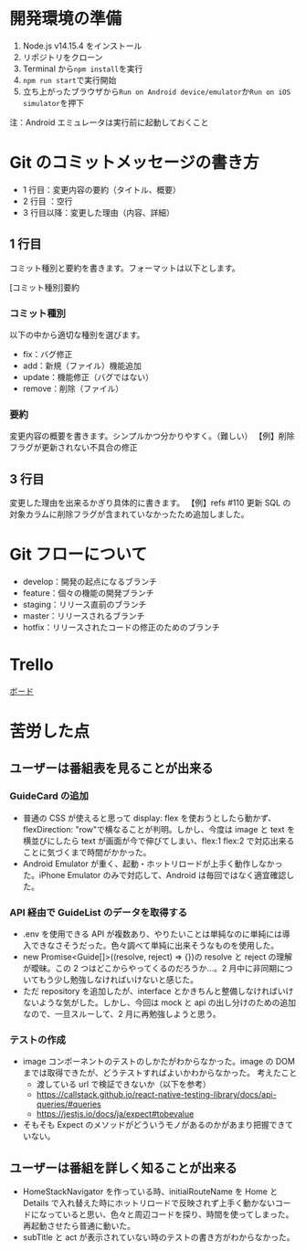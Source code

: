 # 開発環境の準備

1. Node.js v14.15.4 をインストール
2. リポジトリをクローン
3. Terminal から`npm install`を実行
4. `npm run start`で実行開始
5. 立ち上がったブラウザから`Run on Android device/emulator`か`Run on iOS simulator`を押下

注：Android エミュレータは実行前に起動しておくこと

# Git のコミットメッセージの書き方

- 1 行目：変更内容の要約（タイトル、概要）
- 2 行目 ：空行
- 3 行目以降：変更した理由（内容、詳細）

## 1 行目

コミット種別と要約を書きます。フォーマットは以下とします。

[コミット種別]要約

### コミット種別

以下の中から適切な種別を選びます。

- fix：バグ修正
- add：新規（ファイル）機能追加
- update：機能修正（バグではない）
- remove：削除（ファイル）

### 要約

変更内容の概要を書きます。シンプルかつ分かりやすく。（難しい）
【例】削除フラグが更新されない不具合の修正

## 3 行目

変更した理由を出来るかぎり具体的に書きます。
【例】refs #110 更新 SQL の対象カラムに削除フラグが含まれていなかったため追加しました。

# Git フローについて

- develop：開発の起点になるブランチ
- feature：個々の機能の開発ブランチ
- staging：リリース直前のブランチ
- master：リリースされるブランチ
- hotfix：リリースされたコードの修正のためのブランチ

# Trello

[ボード](https://trello.com/b/T33d9Chv/nhk-guide)

# 苦労した点

## ユーザーは番組表を見ることが出来る

### GuideCard の追加

- 普通の CSS が使えると思って display: flex を使おうとしたら動かず、flexDirection: "row"で横なることが判明。しかし、今度は image と text を横並びにしたら text が画面が今で伸びてしまい、flex:1 flex:2 で対応出来ることに気づくまで時間がかかった。
- Android Emulator が重く、起動・ホットリロードが上手く動作しなかった。iPhone Emulator のみで対応して、Android は毎回ではなく適宜確認した。

### API 経由で GuideList のデータを取得する

- .env を使用できる API が複数あり、やりたいことは単純なのに単純には導入できなさそうだった。色々調べて単純に出来そうなものを使用した。
- new Promise<Guide[]>((resolve, reject) => {})の resolve と reject の理解が曖昧。この 2 つはどこからやってくるのだろうか…。2 月中に非同期についてもう少し勉強しなければいけないと感じた。
- ただ repository を追加したが、interface とかきちんと整備しなければいけないような気がした。しかし、今回は mock と api の出し分けのための追加なので、一旦スルーして、2 月に再勉強しようと思う。

### テストの作成

- image コンポーネントのテストのしかたがわからなかった。image の DOM までは取得できたが、どうテストすればよいかわからなかった。
  考えたこと
  - 渡している url で検証できないか（以下を参考）
  - https://callstack.github.io/react-native-testing-library/docs/api-queries/#queries
  - https://jestjs.io/docs/ja/expect#tobevalue
- そもそも Expect のメソッドがどういうモノがあるのかがあまり把握できていない。

## ユーザーは番組を詳しく知ることが出来る

- HomeStackNavigator を作っている時、initialRouteName を Home と Details で入れ替えた時にホットリロードで反映されず上手く動かないコードになっていると思い、色々と周辺コードを探り、時間を使ってしまった。再起動させたら普通に動いた。
- subTitle と act が表示されていない時のテストの書き方がわからなかった。
